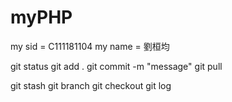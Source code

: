 # myPHP

my  sid = C111181104
my name = 劉桓均

git status
git add .
git commit -m "message"
git pull

git stash
git branch
git checkout
git log